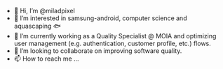 - 👋 Hi, I’m @miladpixel
- 👀 I’m interested in samsung-android, computer science and aquascaping 🐟
- 🌱 I’m currently working as a Quality Specialist @ MOIA and optimizing user management (e.g. authentication, customer profile, etc.) flows.
- 💞️ I’m looking to collaborate on improving software quality.
- 📫 How to reach me ...

<!---
miladpixel/miladpixel is a ✨ special ✨ repository because its `README.md` (this file) appears on your GitHub profile.
You can click the Preview link to take a look at your changes.
--->
